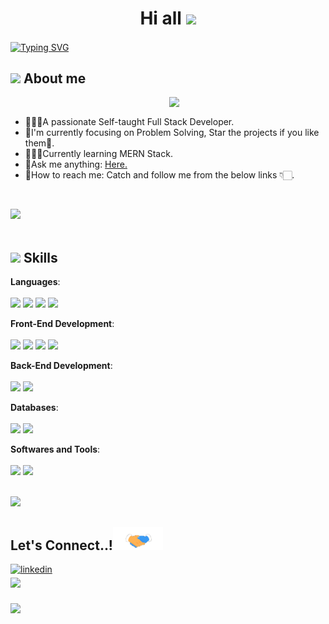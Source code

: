 <h1 align="center"><b>Hi all </b><img src="https://media.giphy.com/media/hvRJCLFzcasrR4ia7z/giphy.gif" width="35"></h1>

<a href="#">
    <img align="center" src="https://readme-typing-svg.herokuapp.com?font=Fira+Code&pause=500&color=1AF708&center=false&width=435&lines=I'm+Jaseem;Full+Stack+Web+Developer;Active+Learner;JavaScript+Enthusiast" alt="Typing SVG" />
</a>


## <img src="https://res.cloudinary.com/farmershub/image/upload/v1670994836/avatars/about_tyfxup.gif" width="30px" /> **About me**

<picture><img align="right" src="https://res.cloudinary.com/farmershub/image/upload/v1670994832/avatars/Right_Side_ywsz7y.gif" width="250px" /></picture>

<br>

-   👨🏻‍🏫A passionate Self-taught Full Stack Developer.
-   🌱I'm currently focusing on Problem Solving, Star the projects if you like them🥰.
-   👨🏻‍💻Currently learning MERN Stack.
-   💬Ask me anything: [Here.](mailto:jaseemks11@gmail.com)
-   🤔How to reach me: Catch and follow me from the below links 👇🏻.

<br>

<img src="https://user-images.githubusercontent.com/73097560/115834477-dbab4500-a447-11eb-908a-139a6edaec5c.gif"><br><br>

## <img src="https://media2.giphy.com/media/QssGEmpkyEOhBCb7e1/giphy.gif?cid=ecf05e47a0n3gi1bfqntqmob8g9aid1oyj2wr3ds3mg700bl&rid=giphy.gif" width ="25"><b> Skills</b>

<div align="">

**Languages**:
<br /><br />
<a href="https://www.javascript.com/"><img src="https://img.shields.io/badge/JavaScript%20-%23F7DF1E.svg?style=for-the-badge&logo=javascript&logoColor=black" /></a>
<a href="https://www.cprogramming.com/"><img src="https://img.shields.io/badge/Programming-%2300599C.svg?style=for-the-badge&logo=c&logoColor=white" /></a>
<a href="java.com/en/"><img src="https://img.shields.io/badge/java-%23ED8B00.svg?style=for-the-badge&logo=java&logoColor=white" /></a>
<a href="https://www.python.org/"><img src="https://img.shields.io/badge/python-3670A0?style=for-the-badge&logo=python&logoColor=ffdd54" /></a>

**Front-End Development**:
<br /><br />
<a href="https://html.com/"><img src="https://img.shields.io/badge/html5-%23E34F26.svg?style=for-the-badge&logo=html5&logoColor=white" /></a>
<a href="https://reactjs.org/"><img src="https://img.shields.io/badge/react-%2320232a.svg?style=for-the-badge&logo=react&logoColor=%2361DAFB" /></a>
<a href="https://redux.js.org/"><img src="https://img.shields.io/badge/redux-%23593d88.svg?style=for-the-badge&logo=redux&logoColor=white" /></a>
<a href="https://tailwindcss.com/"><img src="https://img.shields.io/badge/tailwindcss-%2338B2AC.svg?style=for-the-badge&logo=tailwind-css&logoColor=white" /></a>

**Back-End Development**:
<br /><br />
<a href="https://nodejs.org/"><img src="https://img.shields.io/badge/node.js-6DA55F?style=for-the-badge&logo=node.js&logoColor=white" /></a>
<a href="https://www.php.net/"><img src="https://img.shields.io/badge/php-%23777BB4.svg?style=for-the-badge&logo=php&logoColor=white" /></a>

**Databases**:
<br /><br />
<a href="https://www.mysql.com/"><img src="https://img.shields.io/badge/mysql-blue.svg?style=for-the-badge&logo=mysql&logoColor=black" /></a>
<a href="https://www.mongodb.com/home"><img src="https://img.shields.io/badge/MongoDB-%234ea94b.svg?style=for-the-badge&logo=mongodb&logoColor=white" /></a>

**Softwares and Tools**:
<br /><br />
<a href="https://code.visualstudio.com/"><img src="https://img.shields.io/badge/Visual%20Studio%20Code-0078d7.svg?style=for-the-badge&logo=visual-studio-code&logoColor=white"/></a>
<a href="https://github.com/"><img src="https://img.shields.io/badge/github-%23121011.svg?style=for-the-badge&logo=github&logoColor=white"/></a>

</div>

<br />
<img src="https://user-images.githubusercontent.com/73097560/115834477-dbab4500-a447-11eb-908a-139a6edaec5c.gif">

## <b> Let's Connect..!</b><img src="https://github.com/0xAbdulKhalid/0xAbdulKhalid/raw/main/assets/mdImages/handshake.gif" width ="80">

  <a href="https://linkedin.com/in/jaseemks" target="_blank">
    <img src="https://img.shields.io/badge/linkedin:  Jaseem K S-%2300acee.svg?color=405DE6&style=for-the-badge&logo=linkedin&logoColor=white" alt=linkedin style="margin-bottom: 5px;"/>
  </a>
  <br />
  <a href="mailto:jaseemks11@gmail.com" target="_blank">
    <img src="https://img.shields.io/badge/gmail:  Jaseem K S-%23EA4335.svg?style=for-the-badge&logo=gmail&logoColor=white" t=mail style="margin-bottom: 5px;" />
  </a>
<br />
<br />
<img src="https://user-images.githubusercontent.com/73097560/115834477-dbab4500-a447-11eb-908a-139a6edaec5c.gif">
<br />

